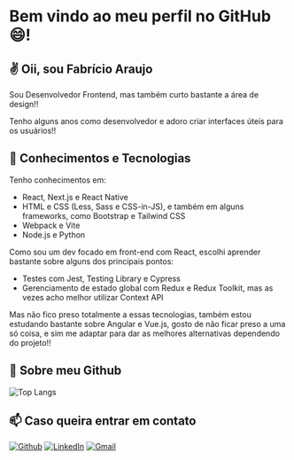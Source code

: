 # Bem vindo ao meu perfil no GitHub :smile:!

## :v: Oii, sou Fabrício Araujo

Sou Desenvolvedor Frontend, mas também curto bastante a área de design!!

Tenho alguns anos como desenvolvedor e adoro criar interfaces úteis para os usuários!!

## :floppy_disk: Conhecimentos e Tecnologias

Tenho conhecimentos em:
- React, Next.js e React Native
- HTML e CSS (Less, Sass e CSS-in-JS), e também em alguns frameworks, como Bootstrap e Tailwind CSS
- Webpack e Vite
- Node.js e Python

Como sou um dev focado em front-end com React, escolhi aprender bastante sobre alguns dos principais pontos:
- Testes com Jest, Testing Library e Cypress
- Gerenciamento de estado global com Redux e Redux Toolkit, mas as vezes acho melhor utilizar Context API

Mas não fico preso totalmente a essas tecnologias, também estou estudando bastante sobre Angular e Vue.js, gosto de não ficar preso a uma só coisa, e sim me adaptar para dar as melhores alternativas dependendo do projeto!!

## :thought_balloon: Sobre meu Github 

![Top Langs](https://github-readme-stats.vercel.app/api/top-langs/?username=fabricio-ap&hide_progress=true&locale=pt-br&theme=github_dark)

## :mailbox: Caso queira entrar em contato
[![Github](https://img.shields.io/badge/-Github-000?style=for-the-badge&logo=Github&logoColor=white&link=https://github.com/fabricio-ap/)](https://github.com/fabricio-ap/)
[![LinkedIn](https://img.shields.io/badge/-LinkedIn-0A66C2?logo=linkedin&logoColor=white&style=for-the-badge&link=https://www.linkedin.com/in/fabricioapereira/)](https://www.linkedin.com/in/fabricioapereira/)
[![Gmail](https://img.shields.io/badge/-Gmail-FF0000?style=for-the-badge&labelColor=FF0000&logo=gmail&logoColor=white&link=mailto:<fabricioaraujo051@gmail.com>)](mailto:<fabricioaraujo051@gmail.com>)
